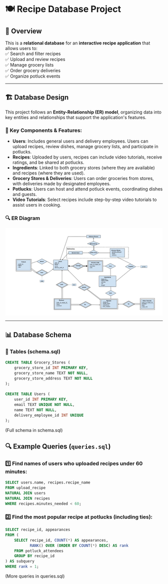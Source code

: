 # 🍽 Recipe Database Project  

## 📌 Overview  
This is a **relational database** for an **interactive recipe application** that allows users to:  
✅ Search and filter recipes  
✅ Upload and review recipes  
✅ Manage grocery lists  
✅ Order grocery deliveries  
✅ Organize potluck events  

---

## 🏗 Database Design  

This project follows an **Entity-Relationship (ER) model**, organizing data into key entities and relationships that support the application's features.  

### **🔑 Key Components & Features:**  
- **Users**: Includes general users and delivery employees. Users can upload recipes, review dishes, manage grocery lists, and participate in potlucks.  
- **Recipes**: Uploaded by users, recipes can include video tutorials, receive ratings, and be shared at potlucks.  
- **Ingredients**: Linked to both grocery stores (where they are available) and recipes (where they are used).  
- **Grocery Stores & Deliveries**: Users can order groceries from stores, with deliveries made by designated employees.  
- **Potlucks**: Users can host and attend potluck events, coordinating dishes and guests.  
- **Video Tutorials**: Select recipes include step-by-step video tutorials to assist users in cooking.  


### 🔍 ER Diagram  
![ER Diagram](er-diagrams/ER-Diagram.jpg)  

---

## 📊 Database Schema  
### **📝 Tables (schema.sql)**  
```sql
CREATE TABLE Grocery_Stores (
    grocery_store_id INT PRIMARY KEY,
    grocery_store_name TEXT NOT NULL,
    grocery_store_address TEXT NOT NULL
);

CREATE TABLE Users (
    user_id INT PRIMARY KEY,
    email TEXT UNIQUE NOT NULL,
    name TEXT NOT NULL,
    delivery_employee_id INT UNIQUE
);
```
(Full schema in schema.sql)


## 🔍 Example Queries (`queries.sql`)  
### 1️⃣ **Find names of users who uploaded recipes under 60 minutes:**  
```sql
SELECT users.name, recipes.recipe_name
FROM upload_recipe 
NATURAL JOIN users 
NATURAL JOIN recipes
WHERE recipes.minutes_needed < 60;
```

### 2️⃣ **Find the most popular recipe at potlucks (including ties):**  
```sql
SELECT recipe_id, appearances
FROM (
    SELECT recipe_id, COUNT(*) AS appearances,
           RANK() OVER (ORDER BY COUNT(*) DESC) AS rank
    FROM potluck_attendees
    GROUP BY recipe_id
) AS subquery
WHERE rank = 1;
```

(More queries in queries.sql)

